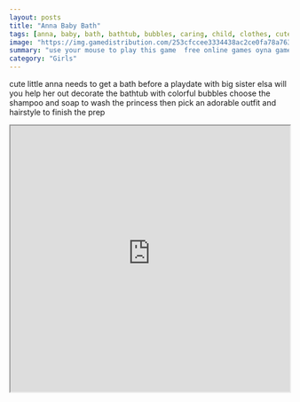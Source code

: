 ```yaml
---
layout: posts
title: "Anna Baby Bath"
tags: [anna, baby, bath, bathtub, bubbles, caring, child, clothes, cute, dress, frozen, girlsplay, kids, princess, simulation, toys, wash, water, free, online, games, oyna, game, free, games, play, play, games]
image: "https://img.gamedistribution.com/253cfccee3334438ac2ce0fa78a76387.jpg"
summary: "use your mouse to play this game  free online games oyna game free games play play games"
category: "Girls"
---
```


cute little anna needs to get a bath before a playdate with big sister elsa will you help her out decorate the bathtub with colorful bubbles choose the shampoo and soap to wash the princess then pick an adorable outfit and hairstyle to finish the prep

<iframe width="100%" height="480px;" src="https://flash.gamedistribution.com?game=253cfccee3334438ac2ce0fa78a76387"></iframe>